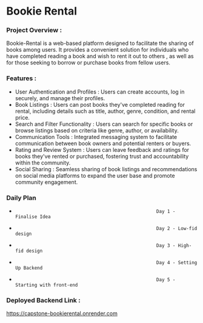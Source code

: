 # Bookie Rental

### Project Overview :

Bookie-Rental is a web-based platform designed to facilitate the sharing of books among users. It provides a convenient solution for individuals who have completed reading a book and wish to rent it out to others , as well as for those seeking to borrow or purchase books from fellow users.

### Features :

* User Authentication and Profiles : Users can create accounts, log in securely, and manage their profiles.
* Book Listings : Users can post books they've completed reading for rental, including details such as title, author, genre, condition, and rental price.
* Search and Filter Functionality : Users can search for specific books or browse listings based on criteria like genre, author, or availability.
* Communication Tools : Integrated messaging system to facilitate communication between book owners and potential renters or buyers.
* Rating and Review System : Users can leave feedback and ratings for books they've rented or purchased, fostering trust and accountability within the community.
* Social Sharing : Seamless sharing of book listings and recommendations on social media platforms to expand the user base and promote community engagement.


###                                                             Daily Plan

*                                                         Day 1 - Finalise Idea
*                                                         Day 2 - Low-fid design
*                                                         Day 3 - High-fid design
*                                                         Day 4 - Setting Up Backend
*                                                         Day 5 - Starting with front-end

### Deployed Backend Link :

https://capstone-bookierental.onrender.com